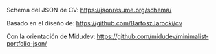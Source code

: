 Schema del JSON de CV: 
https://jsonresume.org/schema/

Basado en el diseño de:
https://github.com/BartoszJarocki/cv

Con la orientación de Midudev:
https://github.com/midudev/minimalist-portfolio-json/